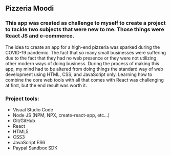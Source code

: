 ## Pizzeria Moodi

### This app was created as challenge to myself to create a project to tackle two subjects that were new to me. Those things were React JS and e-commerce. 

The idea to create an app for a high-end pizzeria was sparked during the COVID-19 pandemic. The fact that so many small businesses were suffering due to the fact that they had no web presence or they were not utilizing other modern ways of doing business. During the process of making this app, my mind had to be altered from doing things the standard way of web development using HTML, CSS, and JavaScript only. Learning how to combine the core web tools with all that comes with React was challenging at first, but the end result was worth it. 

### Project tools:
  - Visual Studio Code
  - Node JS (NPM, NPX, create-react-app, etc...)
  - Git/GitHub
  - React
  - HTML5
  - CSS3
  - JavaScript ES6
  - Paypal Sandbox SDK
